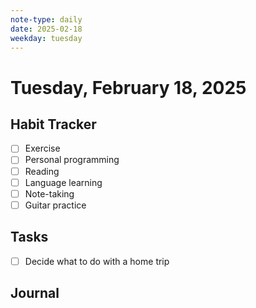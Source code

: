 ```yaml
---
note-type: daily
date: 2025-02-18
weekday: tuesday
---
```


# Tuesday, February 18, 2025

## Habit Tracker

- [ ] Exercise
- [ ] Personal programming
- [ ] Reading
- [ ] Language learning
- [ ] Note-taking
- [ ] Guitar practice

## Tasks

- [ ] Decide what to do with a home trip

## Journal
